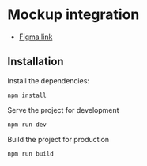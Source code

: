 # Mockup integration
- [Figma link](https://www.figma.com/file/TNF4uSVxKNHG8YsfTLHALH/Crypto-Dashboard?node-id=0%3A1&t=zWQ4L7JTwf760Gue-0)

## Installation
Install the dependencies:
```shell
npm install
```
Serve the project for development
```shell
npm run dev
```
Build the project for production
```shell
npm run build
```
